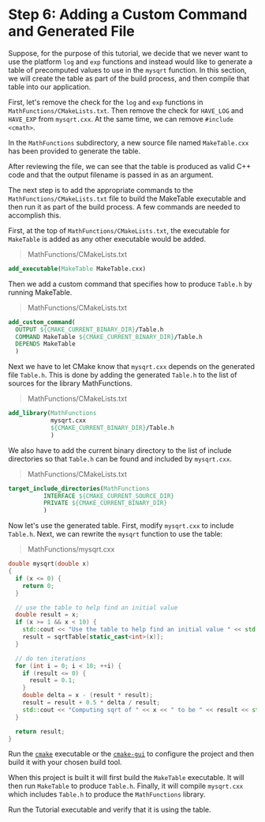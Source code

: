 # Step 6: Adding a Custom Command and Generated File

Suppose, for the purpose of this tutorial, we decide that we never want to use
the platform ``log`` and ``exp`` functions and instead would like to
generate a table of precomputed values to use in the ``mysqrt`` function.
In this section, we will create the table as part of the build process,
and then compile that table into our application.

First, let's remove the check for the ``log`` and ``exp`` functions in
``MathFunctions/CMakeLists.txt``. Then remove the check for ``HAVE_LOG`` and
``HAVE_EXP`` from ``mysqrt.cxx``. At the same time, we can remove
``#include <cmath>``.

In the ``MathFunctions`` subdirectory, a new source file named
``MakeTable.cxx`` has been provided to generate the table.

After reviewing the file, we can see that the table is produced as valid C++
code and that the output filename is passed in as an argument.

The next step is to add the appropriate commands to the
``MathFunctions/CMakeLists.txt`` file to build the MakeTable executable and
then run it as part of the build process. A few commands are needed to
accomplish this.

First, at the top of ``MathFunctions/CMakeLists.txt``, the executable for
``MakeTable`` is added as any other executable would be added.

> MathFunctions/CMakeLists.txt
```cmake
add_executable(MakeTable MakeTable.cxx)
```

Then we add a custom command that specifies how to produce ``Table.h``
by running MakeTable.

> MathFunctions/CMakeLists.txt
```cmake
add_custom_command(
  OUTPUT ${CMAKE_CURRENT_BINARY_DIR}/Table.h
  COMMAND MakeTable ${CMAKE_CURRENT_BINARY_DIR}/Table.h
  DEPENDS MakeTable
  )
```

Next we have to let CMake know that ``mysqrt.cxx`` depends on the generated
file ``Table.h``. This is done by adding the generated ``Table.h`` to the list
of sources for the library MathFunctions.

> MathFunctions/CMakeLists.txt
```cmake
add_library(MathFunctions
            mysqrt.cxx
            ${CMAKE_CURRENT_BINARY_DIR}/Table.h
            )
```

We also have to add the current binary directory to the list of include
directories so that ``Table.h`` can be found and included by ``mysqrt.cxx``.

> MathFunctions/CMakeLists.txt
```cmake
target_include_directories(MathFunctions
          INTERFACE ${CMAKE_CURRENT_SOURCE_DIR}
          PRIVATE ${CMAKE_CURRENT_BINARY_DIR}
          )
```

Now let's use the generated table. First, modify ``mysqrt.cxx`` to include
``Table.h``. Next, we can rewrite the ``mysqrt`` function to use the table:

> MathFunctions/mysqrt.cxx
```cpp
double mysqrt(double x)
{
  if (x <= 0) {
    return 0;
  }

  // use the table to help find an initial value
  double result = x;
  if (x >= 1 && x < 10) {
    std::cout << "Use the table to help find an initial value " << std::endl;
    result = sqrtTable[static_cast<int>(x)];
  }

  // do ten iterations
  for (int i = 0; i < 10; ++i) {
    if (result <= 0) {
      result = 0.1;
    }
    double delta = x - (result * result);
    result = result + 0.5 * delta / result;
    std::cout << "Computing sqrt of " << x << " to be " << result << std::endl;
  }

  return result;
}
```

Run the [`cmake`](https://cmake.org/cmake/help/v3.23/manual/cmake.1.html#manual:cmake(1)) executable or the
[`cmake-gui`](https://cmake.org/cmake/help/v3.23/manual/cmake-gui.1.html#manual:cmake-gui(1)) to configure the project and then build it
with your chosen build tool.

When this project is built it will first build the ``MakeTable`` executable.
It will then run ``MakeTable`` to produce ``Table.h``. Finally, it will
compile ``mysqrt.cxx`` which includes ``Table.h`` to produce the
``MathFunctions`` library.

Run the Tutorial executable and verify that it is using the table.
